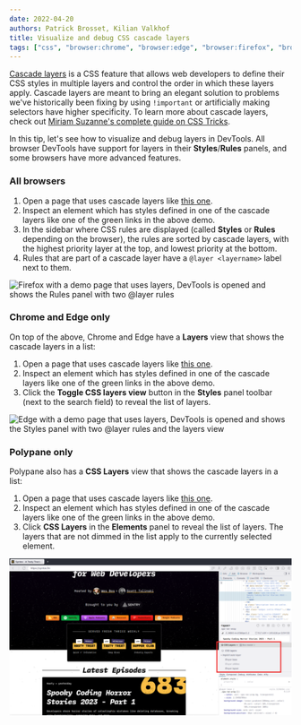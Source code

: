 ```yaml
---
date: 2022-04-20
authors: Patrick Brosset, Kilian Valkhof
title: Visualize and debug CSS cascade layers
tags: ["css", "browser:chrome", "browser:edge", "browser:firefox", "browser:safari", "browser:polypane"]
---
```


[Cascade layers](https://developer.mozilla.org/docs/Learn/CSS/Building_blocks/Cascade_layers) is a CSS feature that allows web developers to define their CSS styles in multiple layers and control the order in which these layers apply. Cascade layers are meant to bring an elegant solution to problems we've historically been fixing by using `!important` or artificially making selectors have higher specificity. To learn more about cascade layers, check out [Miriam Suzanne's complete guide on CSS Tricks](https://css-tricks.com/css-cascade-layers/).

In this tip, let's see how to visualize and debug layers in DevTools. All browser DevTools have support for layers in their **Styles**/**Rules** panels, and some browsers have more advanced features.

### All browsers

1. Open a page that uses cascade layers like [this one](https://codepen.io/web-dot-dev/full/LYzqPEp).
1. Inspect an element which has styles defined in one of the cascade layers like one of the green links in the above demo.
1. In the sidebar where CSS rules are displayed (called **Styles** or **Rules** depending on the browser), the rules are sorted by cascade layers, with the highest priority layer at the top, and lowest priority at the bottom.
1. Rules that are part of a cascade layer have a `@layer <layername>` label next to them.

![Firefox with a demo page that uses layers, DevTools is opened and shows the Rules panel with two @layer rules](../../assets/img/debug-css-cascade-layers-firefox.png)

### Chrome and Edge only

On top of the above, Chrome and Edge have a **Layers** view that shows the cascade layers in a list:

1. Open a page that uses cascade layers like [this one](https://codepen.io/web-dot-dev/full/LYzqPEp).
1. Inspect an element which has styles defined in one of the cascade layers like one of the green links in the above demo.
1. Click the **Toggle CSS layers view** button in the **Styles** panel toolbar (next to the search field) to reveal the list of layers.

![Edge with a demo page that uses layers, DevTools is opened and shows the Styles panel with two @layer rules and the layers view](../../assets/img/debug-css-cascade-layers-edge.png)

### Polypane only

Polypane also has a **CSS Layers** view that shows the cascade layers in a list:

1. Open a page that uses cascade layers like [this one](https://codepen.io/web-dot-dev/full/LYzqPEp).
1. Inspect an element which has styles defined in one of the cascade layers like one of the green links in the above demo.
1. Click **CSS Layers** in the **Elements** panel to reveal the list of layers. The layers that are not dimmed in the list apply to the currently selected element.

![Polypane with a demo page that uses layers, the Elements panel is open and shows three layers in the CSS Layers view, one of which is dimmed.](../../assets/img/debug-css-cascade-layers-polypane.png)
